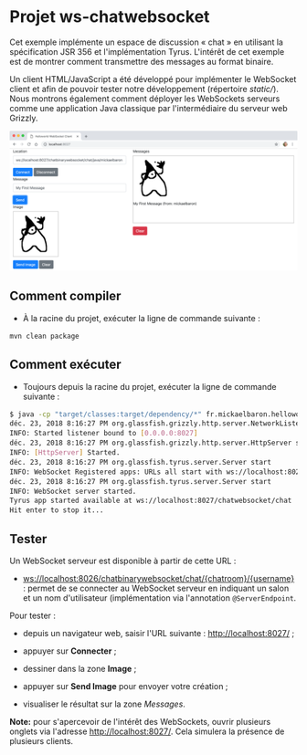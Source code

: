 # Projet ws-chatwebsocket

Cet exemple implémente un espace de discussion « chat » en utilisant la spécification JSR 356 et l'implémentation Tyrus. L'intérêt de cet exemple est de montrer comment transmettre des messages au format binaire.

Un client HTML/JavaScript a été développé pour implémenter le WebSocket client et afin de pouvoir tester notre développement (répertoire _static/_). Nous montrons également comment déployer les WebSockets serveurs comme une application Java classique par l'intermédiaire du serveur web Grizzly.

![HelloWorld WebSocket](./images/ws-chatbinary.png "HelloWorld WebSocket")

## Comment compiler

* À la racine du projet, exécuter la ligne de commande suivante :

```bash
mvn clean package
```

## Comment exécuter

* Toujours depuis la racine du projet, exécuter la ligne de commande suivante :

```bash
$ java -cp "target/classes:target/dependency/*" fr.mickaelbaron.helloworldwebsocket.HelloworldWebSocketLauncher
déc. 23, 2018 8:16:27 PM org.glassfish.grizzly.http.server.NetworkListener start
INFO: Started listener bound to [0.0.0.0:8027]
déc. 23, 2018 8:16:27 PM org.glassfish.grizzly.http.server.HttpServer start
INFO: [HttpServer] Started.
déc. 23, 2018 8:16:27 PM org.glassfish.tyrus.server.Server start
INFO: WebSocket Registered apps: URLs all start with ws://localhost:8027
déc. 23, 2018 8:16:27 PM org.glassfish.tyrus.server.Server start
INFO: WebSocket server started.
Tyrus app started available at ws://localhost:8027/chatwebsocket/chat
Hit enter to stop it...
```

## Tester

Un WebSocket serveur est disponible à partir de cette URL :

* <ws://localhost:8026/chatbinarywebsocket/chat/{chatroom}/{username}> : permet de se connecter au WebSocket serveur en indiquant un salon et un nom d'utilisateur (implémentation via l'annotation `@ServerEndpoint`.

Pour tester :

* depuis un navigateur web, saisir l'URL suivante : <http://localhost:8027/> ;

* appuyer sur **Connecter** ;

* dessiner dans la zone **Image** ;

* appuyer sur **Send Image** pour envoyer votre création ;

* visualiser le résultat sur la zone _Messages_.

**Note:** pour s'apercevoir de l'intérêt des WebSockets, ouvrir plusieurs onglets via l'adresse <http://localhost:8027/>. Cela simulera la présence de plusieurs clients.
  